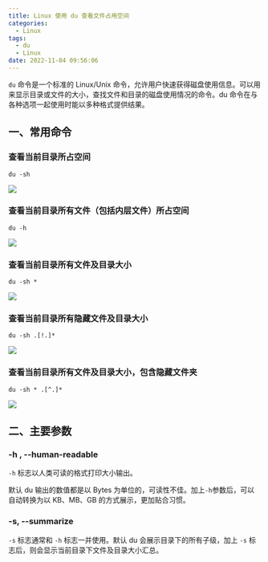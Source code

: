 ```yaml
---
title: Linux 使用 du 查看文件占用空间
categories:
  - Linux
tags:
  - du
  - Linux
date: 2022-11-04 09:56:06
---
```



`du` 命令是一个标准的 Linux/Unix 命令，允许用户快速获得磁盘使用信息。可以用来显示目录或文件的大小，查找文件和目录的磁盘使用情况的命令。du 命令在与各种选项一起使用时能以多种格式提供结果。

<!--more-->

## 一、常用命令

### 查看当前目录所占空间

```shell
du -sh
```

![](https://img.iszy.xyz/1667525725877.png)

### 查看当前目录所有文件（包括内层文件）所占空间

```shell
du -h
```

![](https://img.iszy.xyz/1667525880573.png)

### 查看当前目录所有文件及目录大小

```shell
du -sh *
```

![](https://img.iszy.xyz/1667525959810.png)

### 查看当前目录所有隐藏文件及目录大小

```shell
du -sh .[!.]*
```

![](https://img.iszy.xyz/1667526150032.png)

### 查看当前目录所有文件及目录大小，包含隐藏文件夹

```shell
du -sh * .[^.]*
```

![](https://img.iszy.xyz/1667525678301.png)

## 二、主要参数

### -h , --human-readable

`-h` 标志以人类可读的格式打印大小输出。

默认 du 输出的数值都是以 Bytes 为单位的，可读性不佳。加上`-h`参数后，可以自动转换为以 KB、MB、GB 的方式展示，更加贴合习惯。

### -s, --summarize

`-s` 标志通常和 `-h` 标志一并使用。默认 du 会展示目录下的所有子级，加上 `-s` 标志后，则会显示当前目录下文件及目录大小汇总。
